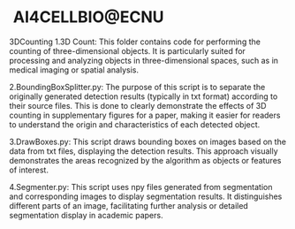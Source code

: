 #  AI4CELLBIO@ECNU
 3DCounting
1.3D Count: This folder contains code for performing the counting of three-dimensional objects. It is particularly suited for processing and analyzing objects in three-dimensional spaces, such as in medical imaging or spatial analysis.

2.BoundingBoxSplitter.py: The purpose of this script is to separate the originally generated detection results (typically in txt format) according to their source files. This is done to clearly demonstrate the effects of 3D counting in supplementary figures for a paper, making it easier for readers to understand the origin and characteristics of each detected object.

3.DrawBoxes.py: This script draws bounding boxes on images based on the data from txt files, displaying the detection results. This approach visually demonstrates the areas recognized by the algorithm as objects or features of interest.

4.Segmenter.py: This script uses npy files generated from segmentation and corresponding images to display segmentation results. It distinguishes different parts of an image, facilitating further analysis or detailed segmentation display in academic papers.
